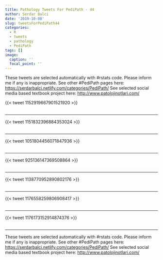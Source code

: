 ```yaml
---
title: Pathology Tweets For PediPath - 44
author: Serdar Balci
date: '2019-10-08'
slug: tweetsForPediPath44
categories:
  - R
  - tweets
  - pathology
  - PediPath
tags: []
image:
  caption: ''
  focal_point: ''
---
```



These tweets are selected automatically with #rstats code. Please inform me if any is inappropriate.
See other #PediPath pages here: https://serdarbalci.netlify.com/categories/PediPath/ 
See selected social media based textbook project here: http://www.patolojinotlari.com/

{{< tweet 1152919667901521920 >}}
<br>
<br>
<hr>
{{< tweet 1151832396884353024 >}}
<br>
<br>
<hr>
{{< tweet 1051804456071847936 >}}
<br>
<br>
<hr>
{{< tweet 925136147369508864 >}}
<br>
<br>
<hr>
{{< tweet 1138770952890802176 >}}
<br>
<br>
<hr>
{{< tweet 1176558259806908417 >}}
<br>
<br>
<hr>
{{< tweet 1176173152914874376 >}}
<br>
<br>
<hr>


These tweets are selected automatically with #rstats code. Please inform me if any is inappropriate.
See other #PediPath pages here: https://serdarbalci.netlify.com/categories/PediPath/ 
See selected social media based textbook project here: http://www.patolojinotlari.com/
